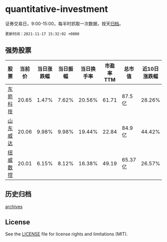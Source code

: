 # quantitative-investment

证券交易日，9:00-15:00，每半时抓取一次数据，按天[归档](archives)。

`更新时间：2021-11-17 15:32:02 +0800`

## 强势股票

|股票|当前价|当日涨跌幅|当日振幅|当日换手率|市盈率TTM|总市值|近10日涨跌幅|
|----|----|----|----|----|----|----|----|
|[东箭科技](https://xueqiu.com/S/SZ300978)|20.65|1.47%|7.62%|20.56%|61.71|87.5亿|28.26%|
|[山东威达](https://xueqiu.com/S/SZ002026)|20.06|9.98%|9.98%|19.44%|22.84|84.9亿|44.42%|
|[纽威数控](https://xueqiu.com/S/SH688697)|20.01|6.15%|8.12%|16.38%|49.19|65.37亿|26.57%|

## 历史归档

[archives](archives)

## License

See the [LICENSE](LICENSE) file for license rights and limitations (MIT).